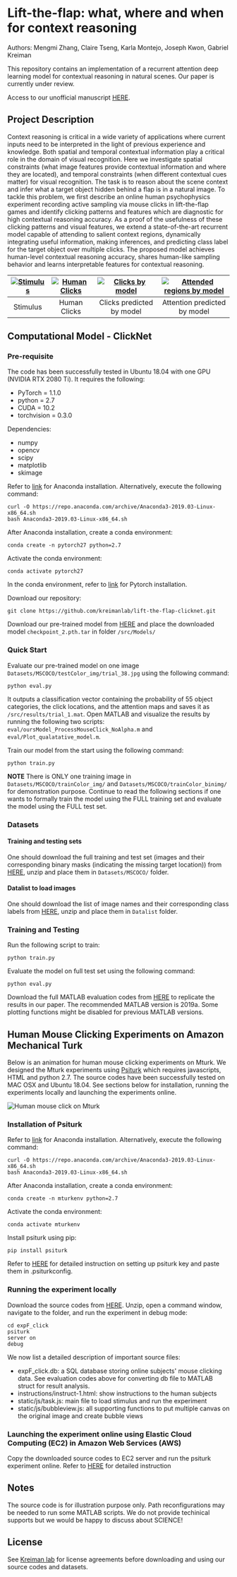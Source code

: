 # Lift-the-flap: what, where and when for context reasoning

Authors: Mengmi Zhang, Claire Tseng, Karla Montejo, Joseph Kwon, Gabriel Kreiman

This repository contains an implementation of a recurrent attention deep learning model for contextual reasoning in natural scenes. Our paper is currently under review.

Access to our unofficial manuscript [HERE](https://arxiv.org/abs/1902.00163).

## Project Description

Context reasoning is critical in a wide variety of applications where current inputs need to be interpreted in the light of previous experience and knowledge. Both spatial and temporal contextual information play a critical role in the domain of visual recognition. Here we investigate spatial constraints (what image features provide contextual information and where they are located), and temporal constraints (when different contextual cues matter) for visual recognition. The task is to reason about the scene context and infer what a target object hidden behind a flap is in a natural image. To tackle this problem, we first describe an online human psychophysics experiment recording active sampling via mouse clicks in lift-the-flap games and identify clicking patterns and features which are diagnostic for high contextual reasoning accuracy. As a proof of the usefulness of these clicking patterns and visual features, we extend a state-of-the-art recurrent model capable of attending to salient context regions, dynamically integrating useful information, making inferences, and predicting class label for the target object over multiple clicks. The proposed model achieves human-level contextual reasoning accuracy, shares human-like sampling behavior and learns interpretable features for contextual reasoning.


| [![Stimulus](gif/ori.jpg)](gif/ori.jpg)  | [![Human Clicks](gif/humans_clicks.gif)](gif/humans_clicks.gif) |[![Clicks by model](gif/model_clicks.gif)](gif/model_clicks.gif)  | [![Attended regions by model](gif/model_attention.gif)](gif/model_attention.gif) |
|:---:|:---:|:---:|:---:|
| Stimulus | Human Clicks | Clicks predicted by model | Attention predicted by model | 

## Computational Model - ClickNet

### Pre-requisite

The code has been successfully tested in Ubuntu 18.04 with one GPU (NVIDIA RTX 2080 Ti). It requires the following:
- PyTorch = 1.1.0 
- python = 2.7
- CUDA = 10.2
- torchvision = 0.3.0

Dependencies:
- numpy
- opencv
- scipy
- matplotlib
- skimage

Refer to [link](https://www.anaconda.com/distribution/) for Anaconda installation. Alternatively, execute the following command:
```
curl -O https://repo.anaconda.com/archive/Anaconda3-2019.03-Linux-x86_64.sh
bash Anaconda3-2019.03-Linux-x86_64.sh
```
After Anaconda installation, create a conda environment:
```
conda create -n pytorch27 python=2.7
```
Activate the conda environment:
```
conda activate pytorch27
```
In the conda environment, refer to [link](https://pytorch.org/get-started/locally/) for Pytorch installation.

Download our repository:
```
git clone https://github.com/kreimanlab/lift-the-flap-clicknet.git
```

Download our pre-trained model from [HERE](https://drive.google.com/open?id=138Wn2Lmm2gBj5V_kmdN-GYxLMUUrq6os) and place the downloaded model ```checkpoint_2.pth.tar``` in folder ```/src/Models/```

### Quick Start

Evaluate our pre-trained model on one image ```Datasets/MSCOCO/testColor_img/trial_38.jpg``` using the following command:
```
python eval.py
```
It outputs a classification vector containing the probability of 55 object categories, the click locations, and the attention maps and saves it as ```/src/results/trial_1.mat```. Open MATLAB and visualize the results by running the following two scripts: ```eval/oursModel_ProcessMouseClick_NoAlpha.m``` and ```eval/Plot_qualatative_model.m```.

Train our model from the start using the following command:
```
python train.py
```
**NOTE** There is ONLY one training image in ```Datasets/MSCOCO/trainColor_img/``` and ```Datasets/MSCOCO/trainColor_binimg/``` for demonstration purpose. Continue to read the following sections if one wants to formally train the model using the FULL training set and evaluate the model using the FULL test set.

### Datasets

#### Training and testing sets

One should download the full training and test set (images and their corresponding binary masks (indicating the missing target location)) from [HERE](https://drive.google.com/open?id=1M_pcW0oyNpPPvyC929A0PaaspzNjFzYQ), unzip and place them in ```Datasets/MSCOCO/``` folder.  

#### Datalist to load images

One should download the list of image names and their corresponding class labels from [HERE](https://drive.google.com/open?id=1d3VWtMus6U1jzB4fTDr3-BIgs4byhJX4), unzip and place them in ```Datalist``` folder. 

### Training and Testing

Run the following script to train:
```
python train.py
```
Evaluate the model on full test set using the following command:
```
python eval.py
```
Download the full MATLAB evaluation codes from [HERE](https://drive.google.com/open?id=15i7l1k3Lulj8jGEM8cKZKG0pBphhu3IP) to replicate the results in our paper. The recommended MATLAB version is 2019a. Some plotting functions might be disabled for previous MATLAB versions.

## Human Mouse Clicking Experiments on Amazon Mechanical Turk 

Below is an animation for human mouse clicking experiments on Mturk. We designed the Mturk experiments using [Psiturk](https://psiturk.org/) which requires javascripts, HTML and python 2.7. The source codes have been successfully tested on MAC OSX and Ubuntu 18.04. See sections below for installation, running the experiments locally and launching the experiments online.

![Human mouse click on Mturk](gif/mturk.gif) 

### Installation of Psiturk

Refer to [link](https://www.anaconda.com/distribution/) for Anaconda installation. Alternatively, execute the following command:
```
curl -O https://repo.anaconda.com/archive/Anaconda3-2019.03-Linux-x86_64.sh
bash Anaconda3-2019.03-Linux-x86_64.sh
```
After Anaconda installation, create a conda environment:
```
conda create -n mturkenv python=2.7
```
Activate the conda environment:
```
conda activate mturkenv
```
Install psiturk using pip:
```
pip install psiturk
```
Refer to [HERE](https://drive.google.com/open?id=1FblDG7OuWXVRfWo0Djb5eDiYgKqnk9wU) for detailed instruction on setting up psiturk key and paste them in .psiturkconfig.

### Running the experiment locally

Download the source codes from [HERE](https://drive.google.com/open?id=147-NY35j3qzGu9Hilsm0kltrlqKJcTV8). Unzip, open a command window, navigate to the folder, and run the experiment in debug mode:
```
cd expF_click
psiturk
server on
debug
```
We now list a detailed description of important source files:
- expF_click.db: a SQL database storing online subjects' mouse clicking data. See evaluation codes above for converting db file to MATLAB struct for result analysis.
- instructions/instruct-1.html: show instructions to the human subjects
- static/js/task.js: main file to load stimulus and run the experiment
- static/js/bubbleview.js: all supporting functions to put multiple canvas on the original image and create bubble views

### Launching the experiment online using Elastic Cloud Computing (EC2) in Amazon Web Services (AWS)

Copy the downloaded source codes to EC2 server and run the psiturk experiment online. Refer to [HERE](https://drive.google.com/open?id=1FblDG7OuWXVRfWo0Djb5eDiYgKqnk9wU) for detailed instruction

## Notes

The source code is for illustration purpose only. Path reconfigurations may be needed to run some MATLAB scripts. We do not provide techinical supports but we would be happy to discuss about SCIENCE!

## License

See [Kreiman lab](http://klab.tch.harvard.edu/code/license_agreement.pdf) for license agreements before downloading and using our source codes and datasets.
